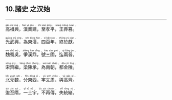 ## 10.諸史 之汉始
---
<div>

<p>
<ruby><rb> 高祖興，漢業建，至孝平，王莽篡。 </rb> <rt>gāo  zǔ  xìng ， hàn  yè  jiàn ， zhì  xiào  píng ， wáng  mǎng  cuàn 。</rt></ruby><BR></P>

<p>
<ruby><rb> 光武興，為東漢，四百年，終於獻。 </rb> <rt>guāng  wǔ  xìng ， wèi  dōng  hàn ， sì  bǎi  nián ， zhōng  yú  xiàn 。</rt></ruby><BR></P>

<p>
<ruby><rb> 魏蜀吳，爭漢鼎，號三國，迄兩晉。 </rb> <rt>wèi  shǔ  wú ， zhēng  hàn  dǐng ， hào  sān  guó ， qì  liǎng  jìn 。</rt></ruby><BR></P>

<p>
<ruby><rb> 宋齊繼，梁陳承，為南朝，都金陵。 </rb> <rt>sòng  qí  jì ， liáng  chén  chéng ， wèi  nán  cháo ， dōu  jīn  líng 。</rt></ruby><BR></P>

<p>
<ruby><rb> 北元魏，分東西，宇文周，與高齊。 </rb> <rt>běi  yuán  wèi ， fēn  dōng  xī ， yǔ  wén  zhōu ， yǔ  gāo  qí 。</rt></ruby><BR></P>

<p>
<ruby><rb> 迨至隋，一土宇，不再傳，失統緒。 </rb> <rt>dài  zhì  suí ， yī  tǔ  yǔ ， bù  zài  chuán ， shī  tǒng  xù 。</rt></ruby><BR></P>

</div>
